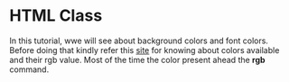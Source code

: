 # HTML Class
In this tutorial, wwe will see about background colors and font colors. Before doing that kindly refer this [site](https://www.w3schools.com/colors/color_tryit.asp?hex=D2691E) for knowing about colors available and their rgb value. Most of the time the color present ahead the __rgb__ command. 
